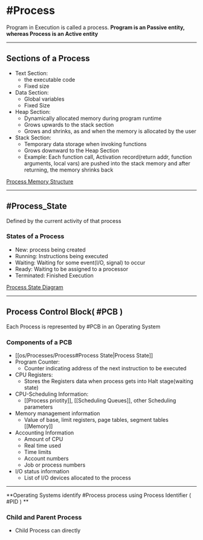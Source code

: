 # #Process
Program in Execution is called a process.
**Program is an Passive entity, whereas Process is an Active entity**

---

## Sections of a Process
* Text Section: 
	* the executable code
	* Fixed size
* Data Section:
	*  Global variables
	*  Fixed Size
* Heap Section:
	*  Dynamically allocated memory during program runtime
	* Grows upwards to the stack section
	* Grows and shrinks, as and when the memory is allocated by the user
* Stack Section: 
	* Temporary data storage when invoking functions
	* Grows downward to the Heap Section
	* Example: Each function call, Activation record(return addr, function arguments, local vars) are pushed into the stack memory and after returning, the memory shrinks back

[Process Memory Structure](https://www2.cs.uic.edu/~jbell/CourseNotes/OperatingSystems/images/Chapter3/3_01_Process_Memory.jpg)


---

## #Process_State
Defined by the current activity of that process

### States of a Process
* New: process being created
* Running: Instructions being executed
* Waiting: Waiting for some event(I/O, signal) to occur
* Ready: Waiting to be assigned to a processor
* Terminated: Finished Execution

[Process State Diagram](https://www.researchgate.net/profile/Ibrahim-Abdullahi-7/publication/260973132/figure/fig1/AS:614330252918789@1523479154482/Process-State-Diagram.png)

---

## Process Control Block( #PCB )
Each Process is represented by #PCB in an Operating System

### Components of a PCB
* [[os/Processes/Process#Process State|Process State]]
* Program Counter: 
	* Counter indicating address of the next instruction to be executed
* CPU Registers:
	* Stores the Registers data when process gets into Halt stage(waiting state)
* CPU-Scheduling Information:
	* [[Process priotity]], [[Scheduling Queues]], other Scheduling parameters
* Memory management information
	* Value of base, limit registers, page tables, segment tables [[Memory]]
* Accounting Information
	* Amount of CPU
	* Real time used
	* Time limits
	* Account numbers
	* Job or process numbers
* I/O status information
	* List of I/O devices allocated to the process

---

**Operating Systems identify #Process process using Process Identifier ( #PID ) **

### Child and Parent Process
* Child Process can directly 






